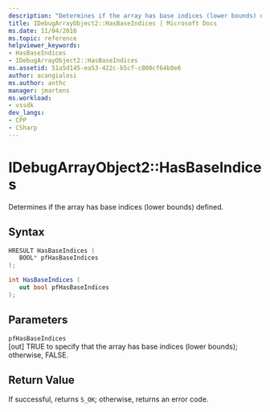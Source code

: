 ```yaml
---
description: "Determines if the array has base indices (lower bounds) defined."
title: IDebugArrayObject2::HasBaseIndices | Microsoft Docs
ms.date: 11/04/2016
ms.topic: reference
helpviewer_keywords:
- HasBaseIndices
- IDebugArrayObject2::HasBaseIndices
ms.assetid: 51a5d145-ea53-422c-b5cf-c800cf64b8e6
author: acangialosi
ms.author: anthc
manager: jmartens
ms.workload:
- vssdk
dev_langs:
- CPP
- CSharp
---
```

# IDebugArrayObject2::HasBaseIndices
Determines if the array has base indices (lower bounds) defined.

## Syntax

```cpp
HRESULT HasBaseIndices (
   BOOL* pfHasBaseIndices
);
```

```csharp
int HasBaseIndices (
   out bool pfHasBaseIndices
);
```

## Parameters
`pfHasBaseIndices`\
[out] TRUE to specify that the array has base indices (lower bounds); otherwise, FALSE.

## Return Value
 If successful, returns `S_OK`; otherwise, returns an error code.
